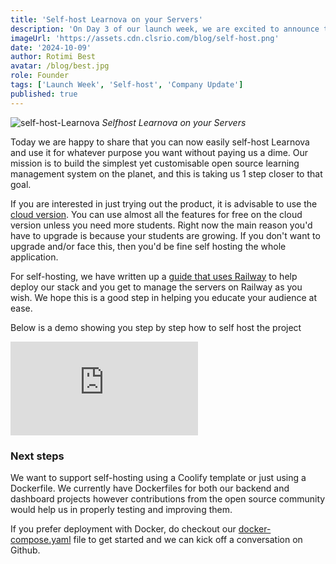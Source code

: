 ```yaml
---
title: 'Self-host Learnova on your Servers'
description: 'On Day 3 of our launch week, we are excited to announce that you can now easily self-host Learnova on your servers using our pre-built Railway template.'
imageUrl: 'https://assets.cdn.clsrio.com/blog/self-host.png'
date: '2024-10-09'
author: Rotimi Best
avatar: /blog/best.jpg
role: Founder
tags: ['Launch Week', 'Self-host', 'Company Update']
published: true
---
```


![self-host-Learnova](https://assets.cdn.clsrio.com/blog/self-host.png)
_Selfhost Learnova on your Servers_

Today we are happy to share that you can now easily self-host Learnova and use it for whatever purpose you want without paying us a dime. Our mission is to build the simplest yet customisable open source learning management system on the planet, and this is taking us 1 step closer to that goal.

If you are interested in just trying out the product, it is advisable to use the [cloud version](https://peopletalk.io). You can use almost all the features for free on the cloud version unless you need more students. Right now the main reason you'd have to upgrade is because your students are growing. If you don't want to upgrade and/or face this, then you'd be fine self hosting the whole application.

For self-hosting, we have written up a [guide that uses Railway](https://peopletalk.io/docs/quickstart/self-hosting)  to help deploy our stack and you get to manage the servers on Railway as you wish. We hope this is a good step in helping you educate your audience at ease.

Below is a demo showing you step by step how to self host the project

<iframe class="embed my-5" src="https://www.youtube.com/embed/3TMWPgoSPZ0?si=cbpN6ZC0-sevAL-i" title="YouTube video player" frameborder="0" allow="accelerometer; autoplay; clipboard-write; encrypted-media; gyroscope; picture-in-picture; web-share" referrerpolicy="strict-origin-when-cross-origin" allowfullscreen></iframe>

### Next steps

We want to support self-hosting using a Coolify template or just using a Dockerfile. We currently have Dockerfiles for both our backend and dashboard projects however contributions from the open source community would help us in properly testing and improving them.

If you prefer deployment with Docker, do checkout our [docker-compose.yaml](https://github.com/Learnova/Learnova/blob/main/docker-compose.yaml) file to get started and we can kick off a conversation on Github.
